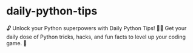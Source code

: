 # daily-python-tips
🔓 Unlock your Python superpowers with Daily Python Tips! 💪🐍 Get your daily dose of Python tricks, hacks, and fun facts to level up your coding game. 🚀
